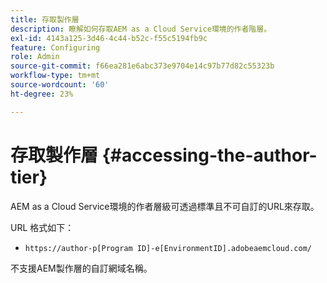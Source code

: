```yaml
---
title: 存取製作層
description: 瞭解如何存取AEM as a Cloud Service環境的作者階層。
exl-id: 4143a125-3d46-4c44-b52c-f55c5194fb9c
feature: Configuring
role: Admin
source-git-commit: f66ea281e6abc373e9704e14c97b77d82c55323b
workflow-type: tm+mt
source-wordcount: '60'
ht-degree: 23%

---
```


# 存取製作層 {#accessing-the-author-tier}

AEM as a Cloud Service環境的作者層級可透過標準且不可自訂的URL來存取。

URL 格式如下：

* `https://author-p[Program ID]-e[EnvironmentID].adobeaemcloud.com/`

不支援AEM製作層的自訂網域名稱。

